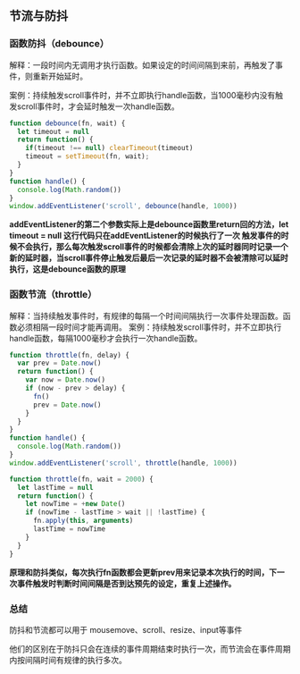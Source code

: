 ## 节流与防抖

### 函数防抖（debounce）

解释：一段时间内无调用才执行函数。如果设定的时间间隔到来前，再触发了事件，则重新开始延时。

案例：持续触发scroll事件时，并不立即执行handle函数，当1000毫秒内没有触发scroll事件时，才会延时触发一次handle函数。

```javascript
function debounce(fn, wait) {
  let timeout = null
  return function() {
    if(timeout !== null) clearTimeout(timeout)
    timeout = setTimeout(fn, wait);
  }
}
function handle() {
  console.log(Math.random())
}
window.addEventListener('scroll', debounce(handle, 1000))
```

**addEventListener的第二个参数实际上是debounce函数里return回的方法，let timeout = null 这行代码只在addEventListener的时候执行了一次 触发事件的时候不会执行，那么每次触发scroll事件的时候都会清除上次的延时器同时记录一个新的延时器，当scroll事件停止触发后最后一次记录的延时器不会被清除可以延时执行，这是debounce函数的原理**

### 函数节流（throttle）

解释：当持续触发事件时，有规律的每隔一个时间间隔执行一次事件处理函数。函数必须相隔一段时间才能再调用。
 案例：持续触发scroll事件时，并不立即执行handle函数，每隔1000毫秒才会执行一次handle函数。

```javascript
function throttle(fn, delay) {
  var prev = Date.now()
  return function() {
    var now = Date.now()
    if (now - prev > delay) {
      fn()
      prev = Date.now()
    }
  }
} 
function handle() {
  console.log(Math.random())
}
window.addEventListener('scroll', throttle(handle, 1000))
```

```javascript
function throttle(fn, wait = 2000) {
  let lastTime = null
  return function() {
    let nowTime = +new Date()
    if (nowTime - lastTime > wait || !lastTime) {
      fn.apply(this, arguments)
      lastTime = nowTime
    }
  }
}
```

**原理和防抖类似，每次执行fn函数都会更新prev用来记录本次执行的时间，下一次事件触发时判断时间间隔是否到达预先的设定，重复上述操作。**

### 总结

防抖和节流都可以用于 mousemove、scroll、resize、input等事件

他们的区别在于防抖只会在连续的事件周期结束时执行一次，而节流会在事件周期内按间隔时间有规律的执行多次。
